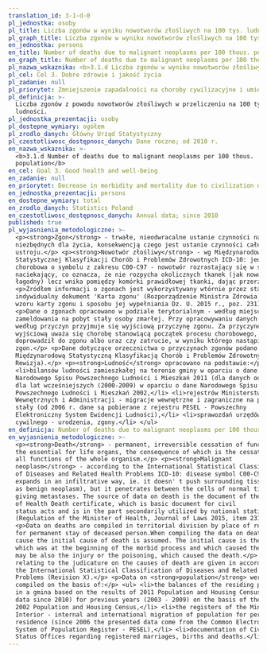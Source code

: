 ```yaml
---
translation_id: 3-1-d-0
pl_jednostka: osoby
pl_title: Liczba zgonów w wyniku nowotworów złośliwych na 100 tys. ludności
pl_graph_title: Liczba zgonów w wyniku nowotworów złośliwych na 100 tys. ludności
en_jednostka: persons
en_title: Number of deaths due to malignant neoplasms per 100 thous. population
en_graph_title: Number of deaths due to malignant neoplasms per 100 thous. population
pl_nazwa_wskaznika: <b>3.1.d Liczba zgonów w wyniku nowotworów złośliwych na 100 tys. ludności</b>
pl_cel: Cel 3. Dobre zdrowie i jakość życia
pl_zadanie: null
pl_priorytet: Zmniejszenie zapadalności na choroby cywilizacyjne i umieralności z ich powodu
pl_definicja: >-
  Liczba zgonów z powodu nowotworów złośliwych w przeliczeniu na 100 tys.
  ludności.
pl_jednostka_prezentacji: osoby
pl_dostepne_wymiary: ogółem
pl_zrodlo_danych: Główny Urząd Statystyczny
pl_czestotliwosc_dostępnosc_danych: Dane roczne; od 2010 r.
en_nazwa_wskaznika: >-
  <b>3.1.d Number of deaths due to malignant neoplasms per 100 thous.
  population</b>
en_cel: Goal 3. Good health and well-being
en_zadanie: null
en_priorytet: Decrease in morbidity and mortality due to civilization diseases
en_jednostka_prezentacji: persons
en_dostepne_wymiary: total
en_zrodlo_danych: Statistics Poland
en_czestotliwosc_dostępnosc_danych: Annual data; since 2010
published: true
pl_wyjasnienia_metodologiczne: >-
  <p><strong>Zgon</strong> - trwałe, nieodwracalne ustanie czynności narządów
  niezbędnych dla życia, konsekwencją czego jest ustanie czynności całego
  ustroju.</p> <p><strong>Nowotwór złośliwy</strong> - wg Międzynarodowej
  Statystycznej Klasyfikacji Chorób i Problemów Zdrowotnych ICD-10: jednostka
  chorobowa o symbolu z zakresu C00-C97 - nowotwór rozrastający się w sposób
  naciekający, co oznacza, że nie rozpycha okolicznych tkanek (jak nowotwór
  łagodny) lecz wnika pomiędzy komórki prawidłowej tkanki, dając przerzuty.</p>
  <p>Źródłem informacji o zgonach jest wykorzystywany wtórnie przez statystykę
  indywidualny dokument 'Karta zgonu' (Rozporządzenie Ministra Zdrowia w sprawie
  wzoru karty zgonu i sposobu jej wypełniania Dz. U. 2015 r., poz. 231).</p>
  <p>Dane o zgonach opracowano w podziale terytorialnym - według miejsca
  zameldowania na pobyt stały osoby zmarłej. Przy opracowywaniu danych zgonów
  według przyczyn przyjmuje się wyjściową przyczynę zgonu. Za przyczynę
  wyjściową uważa się chorobę stanowiącą początek procesu chorobowego, który
  doprowadził do zgonu albo uraz czy zatrucie, w wyniku którego nastąpił
  zgon.</p> <p>Dane dotyczące orzecznictwa o przyczynach zgonów podano zgodnie z
  Międzynarodową Statystyczną Klasyfikacją Chorób i Problemów Zdrowotnych (X
  Rewizja).</p> <p><strong>Ludność</strong> opracowano na podstawie:</p> <ul>
  <li>bilansów ludności zamieszkałej na terenie gminy w oparciu o dane
  Narodowego Spisu Powszechnego Ludności i Mieszkań 2011 (dla danych od 2010 r.)
  dla lat wcześniejszych (2000-2009) w oparciu o dane Narodowego Spisu
  Powszechnego Ludności i Mieszkań 2002,</li> <li>rejestrów Ministerstwa Spraw
  Wewnętrznych i Administracji - migracje wewnętrzne i zagraniczne na pobyt
  stały (od 2006 r. dane są pobierane z rejestru PESEL - Powszechny
  Elektroniczny System Ewidencji Ludności),</li> <li>sprawozdań urzędów stanu
  cywilnego - urodzenia, zgony.</li> </ul>
en_definicja: Number of deaths due to malignant neoplasms per 100 thous. population.
en_wyjasnienia_metodologiczne: >-
  <p><strong>Death</strong> - permanent, irreversible cessation of functions of
  the essential for life organs, the consequence of which is the cessation of
  all functions of the whole organism.</p> <p><strong>Malignant
  neoplasm</strong> - according to the International Statistical Classification
  of Diseases and Related Health Problems ICD-10: disease symbol C00-C97 - it
  expands in an infiltrative way, ie. it doesn' t push surrounding tissue (such
  as benign neoplasm), but it penetrates between the cells of normal tissue,
  giving metastases. The source of data on death is the document of the Ministry
  of Health Death certificate, which is basic document for civil
  status acts and is in the part secondarily utilized by national statistics
  (Regulation of the Minister of Health, Journal of Laws 2015, item 231).</p>
  <p>Data on deaths are compiled in territorial division by place of registered
  for permanent stay of deceased person.When compiling the data on deaths by
  cause the initial cause of death is assumed. The initial cause is the disease,
  which was at the beginning of the morbid process and which caused the death it
  may be also the injury or the poisoning, which caused the death.</p> <p>Data
  relating to the judicature on the causes of death are given in accordance with
  the International Statistical Classification of Diseases and Related Health
  Problems (Revision X).</p> <p>Data on <strong>population</strong> were
  compiled on the basis of:</p> <ul> <li>the balances of the residing population
  in a gmina based on the results of 2011 Population and Housing Census (for
  data since 2010) for previous years (2003 - 2009) on the basis of the
  2002 Population and Housing Census,</li> <li>the registers of the Ministry of
  Interior - internal and international migration of population for permanent
  residence (since 2006 the presented data come from the Common Electronic
  System of Population Register - PESEL),</li> <li>documentation of Civil
  Status Offices regarding registered marriages, births and deaths.</li> </ul>
---
```

